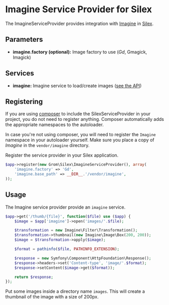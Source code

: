 # Imagine Service Provider for Silex

The ImagineServiceProvider provides integration with [Imagine](https://github.com/avalanche123/Imagine)
in [Silex](http://silex-project.org/).

## Parameters

* __imagine.factory (optional):__ Image factory to use (_Gd_, Gmagick, Imagick)

## Services

* __imagine:__ Imagine service to load/create images ([see the API](http://imagine.readthedocs.org/en/latest/usage/introduction.html#basic-usage))

## Registering

If you are using [composer](http://getcomposer.org) to include the SilexServiceProvider in your project, you do not need to register anything. Composer automatically adds the appropriate namespaces to the autoloader.

In case you're not using composer, you will need to register the `Imagine` namespace in your autoloader yourself. Make sure you place a copy of _Imagine_ in the `vendor/imagine` directory.

Register the service provider in your Silex application.

```php
$app->register(new Grom\Silex\ImagineServiceProvider(), array(
    'imagine.factory' => 'Gd',
    'imagine.base_path' => __DIR__.'/vendor/imagine',
));
```

## Usage

The Imagine service provider provide an `imagine` service.

```php
$app->get('/thumb/{file}', function($file) use ($app) {
    $image = $app['imagine']->open('images/'.$file);

    $transformation = new Imagine\Filter\Transformation();
    $transformation->thumbnail(new Imagine\Image\Box(200, 200));
    $image = $transformation->apply($image);

    $format = pathinfo($file, PATHINFO_EXTENSION);

    $response = new Symfony\Component\HttpFoundation\Response();
    $response->headers->set('Content-type', 'image/'.$format);
    $response->setContent($image->get($format));

    return $response;
});
```

Put some images inside a directory name `images`. This will create a thumbnail
of the image with a size of 200px.
